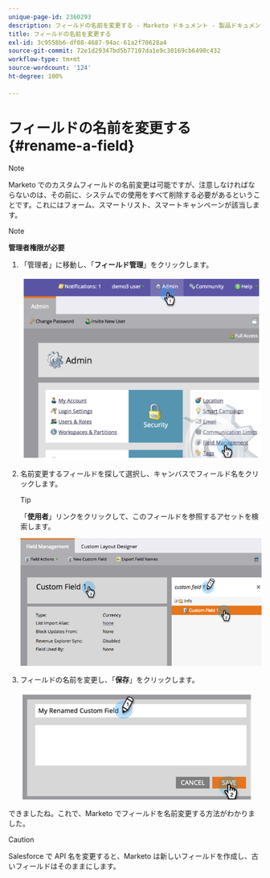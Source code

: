 ```yaml
---
unique-page-id: 2360293
description: フィールドの名前を変更する - Marketo ドキュメント - 製品ドキュメント
title: フィールドの名前を変更する
exl-id: 3c9558b6-df08-4687-94ac-61a2f70628a4
source-git-commit: 72e1d29347bd5b77107da1e9c30169cb6490c432
workflow-type: tm+mt
source-wordcount: '124'
ht-degree: 100%

---
```


# フィールドの名前を変更する {#rename-a-field}

>[!NOTE]
>
>Marketo でのカスタムフィールドの名前変更は可能ですが、注意しなければならないのは、その前に、システムでの使用をすべて削除する必要があるということです。これにはフォーム、スマートリスト、スマートキャンペーンが該当します。

>[!NOTE]
>
>**管理者権限が必要**

1. 「管理者」に移動し、「**フィールド管理**」をクリックします。

   ![](assets/image2014-9-24-14-3a2-3a25.png)

1. 名前変更するフィールドを探して選択し、キャンバスでフィールド名をクリックします。

   >[!TIP]
   >
   >「**使用者**」リンクをクリックして、このフィールドを参照するアセットを検索します。

   ![](assets/changefieldname.png)

1. フィールドの名前を変更し、「**保存**」をクリックします。

   ![](assets/image2014-9-24-14-2-55.png)

できましたね。これで、Marketo でフィールドを名前変更する方法がわかりました。

>[!CAUTION]
>
>Salesforce で API 名を変更すると、Marketo は新しいフィールドを作成し、古いフィールドはそのままにします。
